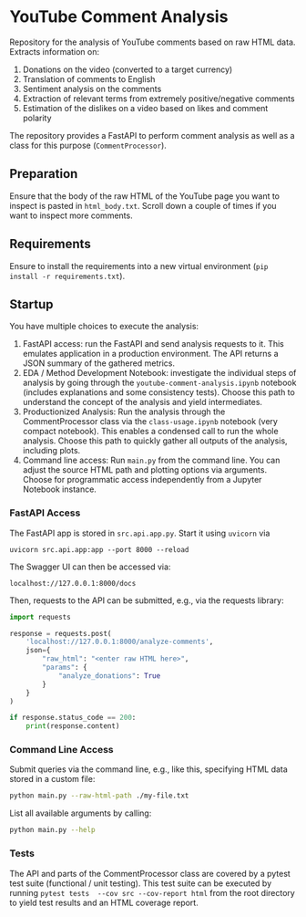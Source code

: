# YouTube Comment Analysis

Repository for the analysis of YouTube comments based on raw HTML data. Extracts information on:

1. Donations on the video (converted to a target currency)
2. Translation of comments to English
3. Sentiment analysis on the comments
4. Extraction of relevant terms from extremely positive/negative comments
5. Estimation of the dislikes on a video based on likes and comment polarity

The repository provides a FastAPI to perform comment analysis as well as a class for this purpose (`CommentProcessor`).

## Preparation

Ensure that the body of the raw HTML of the YouTube page you want to inspect is pasted in `html_body.txt`. Scroll down a couple of times if you want to inspect more comments.

## Requirements

Ensure to install the requirements into a new virtual environment (`pip install -r requirements.txt`).

## Startup

You have multiple choices to execute the analysis:

1. FastAPI access: run the FastAPI and send analysis requests to it. This emulates application in a production environment. The API returns a JSON summary of the gathered metrics.
2. EDA / Method Development Notebook: investigate the individual steps of analysis by going through the `youtube-comment-analysis.ipynb` notebook (includes explanations and some consistency tests). Choose this path to understand the concept of the analysis and yield intermediates.
3. Productionized Analysis: Run the analysis through the CommentProcessor class via the `class-usage.ipynb` notebook (very compact notebook). This enables a condensed call to run the whole analysis. Choose this path to quickly gather all outputs of the analysis, including plots.
4. Command line access: Run `main.py` from the command line. You can adjust the source HTML path and plotting options via arguments. Choose for programmatic access independently from a Jupyter Notebook instance.

### FastAPI Access

The FastAPI app is stored in `src.api.app.py`. Start it using `uvicorn` via

```
uvicorn src.api.app:app --port 8000 --reload
```

The Swagger UI can then be accessed via:

```
localhost://127.0.0.1:8000/docs
```

Then, requests to the API can be submitted, e.g., via the requests library:

```python
import requests

response = requests.post(
    'localhost://127.0.0.1:8000/analyze-comments',
    json={
        "raw_html": "<enter raw HTML here>",
        "params": {
            "analyze_donations": True
        }
    }
)

if response.status_code == 200:
    print(response.content)
```

### Command Line Access

Submit queries via the command line, e.g., like this, specifying HTML data stored in a custom file:

```sh
python main.py --raw-html-path ./my-file.txt
```

List all available arguments by calling:

```sh
python main.py --help
```

### Tests

The API and parts of the CommentProcessor class are covered by a pytest test suite (functional / unit testing). This test suite can be executed by running `pytest tests  --cov src --cov-report html` from the root directory to yield test results and an HTML coverage report.
